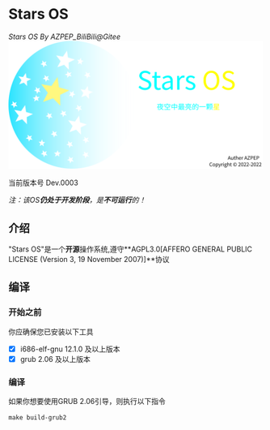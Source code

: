 # Stars OS
*Stars OS By AZPEP_BiliBili@Gitee*
![Logo](Logo/StarsOS_All_Logo.png)



当前版本号 Dev.0003

*注：该OS**仍处于开发阶段**，是**不可运行**的！*

## 介绍
"Stars OS"是一个**开源**操作系统,遵守**AGPL3.0[AFFERO GENERAL PUBLIC LICENSE (Version 3, 19 November 2007)]**协议

## 编译
### 开始之前
你应确保您已安装以下工具

- [x] i686-elf-gnu 12.1.0 及以上版本
- [x] grub 2.06 及以上版本 

### 编译
如果你想要使用GRUB 2.06引导，则执行以下指令

```
make build-grub2
```